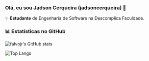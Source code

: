 ### Olá, eu sou Jadson Cerqueira (jadsoncerqueira) 👋

✨ **Estudante** de Engenharia de Software na Descomplica Faculdade.

### 📊 Estatísticas no GitHub

![falvojr's GitHub stats](https://github-readme-stats.vercel.app/api?username=falvojr&show_icons=true&theme=dracula)

![Top Langs](https://github-readme-stats.vercel.app/api/top-langs/?username=falvojr&layout=compact)
